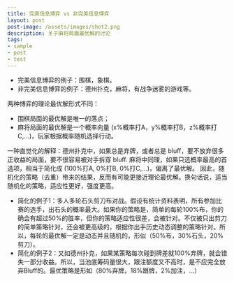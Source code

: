 ```yaml
---
title: 完美信息博弈 vs 非完美信息博弈
layout: post
post-image: /assets/images/shot2.png
description: 关于麻将局面最优解的讨论
tags:
- sample
- post
- test
---
```

* 完美信息博弈的例子：围棋，象棋。
* 非完美信息博弈的例子：德州扑克，麻将，有战争迷雾的游戏等。  

两种博弈的理论最优解形式不同：
* 围棋局面的最优解是唯一的落点；
* 麻将局面的最优解是一个概率向量 (x%概率打A，y%概率打B，z%概率打C,...)，玩家根据概率随机选择行动。  


一种直觉化的解释：德州扑克中，如果总是弃牌，或者总是 bluff，要不放弃很多正收益的局面，要不很容易被对手拆穿 bluff. 麻将中同理，如果只选概率最高的首选项，相当于简化成 (100%打A, 0%打B, 0%打C,...)，偏离了最优解。 因此，随机化的策略（去重）带来的结果，反而有可能更接近理论最优解。换句话说，适当随机化的策略，适应性更好，强度更高。

* 简化的例子1：多人多轮石头剪刀布对战。假设有统计资料表明，所有参加比赛的选手，出石头的概率最大。如果你的策略是，简单的每轮100%布，你的确会有超过50%的胜率，但你的策略适应性很差，会被针对。不仅被只出剪刀的简单策略针对，还会被更高级的，根据你出手历史动态调整的策略针对。所以，每轮的最优解一定是动态并且随机的，形似（50%布，30%石头，20%剪刀）。
* 简化的例子2：又如德州扑克，如果某策略每次碰到牌差就100%弃牌，就会错失一部分收益。所以，当池底筹码量很大，跟注额度又不高时，是不应完全放弃Bluff的。最优策略是形如（80%弃牌，18%跟牌，2%加注，…）
